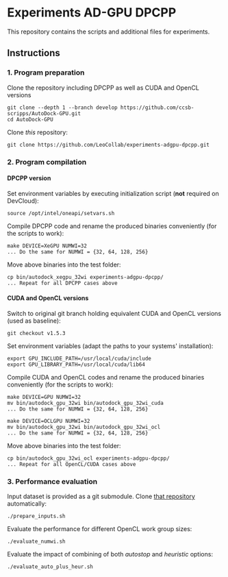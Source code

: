 # Experiments AD-GPU DPCPP

This repository contains the scripts and additional files for experiments.

## Instructions

### 1. Program preparation

Clone the repository including DPCPP as well as CUDA and OpenCL versions

```
git clone --depth 1 --branch develop https://github.com/ccsb-scripps/AutoDock-GPU.git
cd AutoDock-GPU
```

Clone _this_ repository:

```
git clone https://github.com/LeoCollab/experiments-adgpu-dpcpp.git
```

### 2. Program compilation

#### DPCPP version

Set environment variables by executing initialization script (**not** required on DevCloud):

```
source /opt/intel/oneapi/setvars.sh
```

Compile DPCPP code and rename the produced binaries conveniently (for the scripts to work):

```
make DEVICE=XeGPU NUMWI=32
... Do the same for NUMWI = {32, 64, 128, 256}
```

Move above binaries into the test folder:

```
cp bin/autodock_xegpu_32wi experiments-adgpu-dpcpp/
... Repeat for all DPCPP cases above
```

#### CUDA and OpenCL versions

Switch to original git branch holding equivalent CUDA and OpenCL versions (used as baseline):

```
git checkout v1.5.3
```

Set environment variables (adapt the paths to your systems' installation):

```
export GPU_INCLUDE_PATH=/usr/local/cuda/include
export GPU_LIBRARY_PATH=/usr/local/cuda/lib64
```

Compile CUDA and OpenCL codes and rename the produced binaries conveniently (for the scripts to work):

```
make DEVICE=GPU NUMWI=32
mv bin/autodock_gpu_32wi bin/autodock_gpu_32wi_cuda
... Do the same for NUMWI = {32, 64, 128, 256}
```

```
make DEVICE=OCLGPU NUMWI=32
mv bin/autodock_gpu_32wi bin/autodock_gpu_32wi_ocl
... Do the same for NUMWI = {32, 64, 128, 256}
```

Move above binaries into the test folder:

```
cp bin/autodock_gpu_32wi_ocl experiments-adgpu-dpcpp/
... Repeat for all OpenCL/CUDA cases above
```

### 3. Performance evaluation

Input dataset is provided as a git submodule. Clone [that repository](https://gitlab.com/L30nardoSV/ad-gpu_miniset_20.git) automatically: 

```
./prepare_inputs.sh
```

Evaluate the performance for different OpenCL work group sizes:  

```
./evaluate_numwi.sh
```

Evaluate the impact of combining of both _autostop_ and _heuristic_ options: 

```
./evaluate_auto_plus_heur.sh
```
